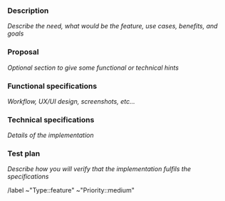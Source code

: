 ### Description

_Describe the need, what would be the feature, use cases, benefits, and goals_

### Proposal

_Optional section to give some functional or technical hints_

### Functional specifications

_Workflow, UX/UI design, screenshots, etc..._

### Technical specifications

_Details of the implementation_

### Test plan

_Describe how you will verify that the implementation fulfils the specifications_

/label ~"Type::feature" ~"Priority::medium"
